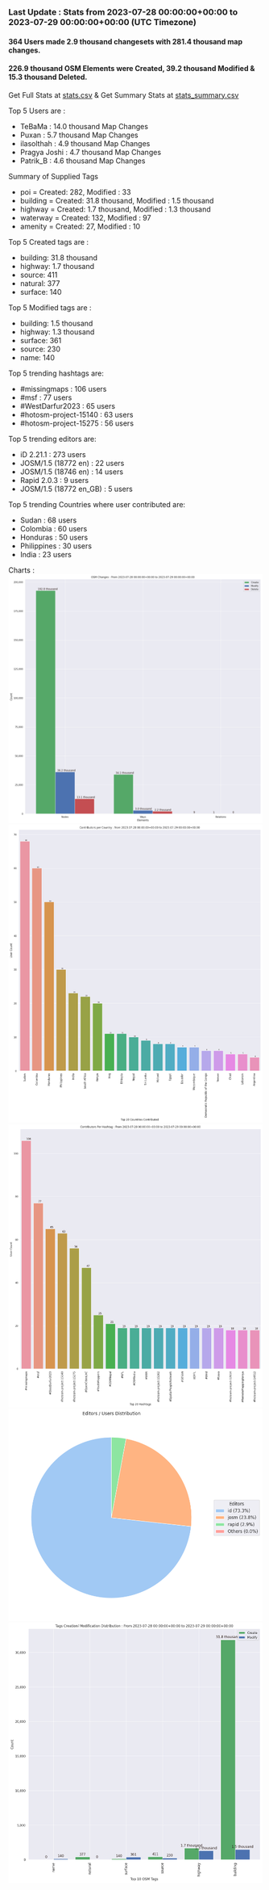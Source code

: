 ### Last Update : Stats from 2023-07-28 00:00:00+00:00 to 2023-07-29 00:00:00+00:00 (UTC Timezone)

#### 364 Users made 2.9 thousand changesets with 281.4 thousand map changes.
#### 226.9 thousand OSM Elements were Created, 39.2 thousand Modified & 15.3 thousand Deleted.
Get Full Stats at [stats.csv](/stats/hotosm/Daily/stats.csv)
 & Get Summary Stats at [stats_summary.csv](/stats/hotosm/Daily/stats_summary.csv)

Top 5 Users are : 
- TeBaMa : 14.0 thousand Map Changes
- Puxan : 5.7 thousand Map Changes
- ilasolthah : 4.9 thousand Map Changes
- Pragya Joshi : 4.7 thousand Map Changes
- Patrik_B : 4.6 thousand Map Changes

Summary of Supplied Tags
- poi = Created: 282, Modified : 33
- building = Created: 31.8 thousand, Modified : 1.5 thousand
- highway = Created: 1.7 thousand, Modified : 1.3 thousand
- waterway = Created: 132, Modified : 97
- amenity = Created: 27, Modified : 10


Top 5 Created tags are :
- building: 31.8 thousand
- highway: 1.7 thousand
- source: 411
- natural: 377
- surface: 140


Top 5 Modified tags are :
- building: 1.5 thousand
- highway: 1.3 thousand
- surface: 361
- source: 230
- name: 140


Top 5 trending hashtags are:
- #missingmaps : 106 users
- #msf : 77 users
- #WestDarfur2023 : 65 users
- #hotosm-project-15140 : 63 users
- #hotosm-project-15275 : 56 users


Top 5 trending editors are:
- iD 2.21.1 : 273 users
- JOSM/1.5 (18772 en) : 22 users
- JOSM/1.5 (18746 en) : 14 users
- Rapid 2.0.3 : 9 users
- JOSM/1.5 (18772 en_GB) : 5 users


Top 5 trending Countries where user contributed are:
- Sudan : 68 users
- Colombia : 60 users
- Honduras : 50 users
- Philippines : 30 users
- India : 23 users


 Charts : 
![Alt text](./stats_osm_changes.png) 
![Alt text](./stats_users_per_country.png) 
![Alt text](./stats_users_per_hashtag.png) 
![Alt text](./stats_editors_pie_chart.png) 
![Alt text](./stats_tags.png) 
